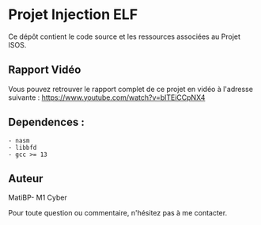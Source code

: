 # Projet Injection ELF

Ce dépôt contient le code source et les ressources associées au Projet ISOS.

## Rapport Vidéo

Vous pouvez retrouver le rapport complet de ce projet en vidéo à l'adresse suivante : https://www.youtube.com/watch?v=blTEiCCpNX4

## Dependences : 

	- nasm
	- libbfd
	- gcc >= 13

## Auteur

MatiBP- M1 Cyber

Pour toute question ou commentaire, n'hésitez pas à me contacter.
